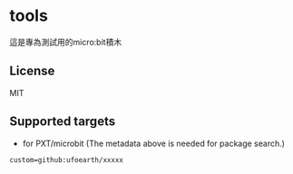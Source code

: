 # tools

這是專為測試用的micro:bit積木

## License

MIT

## Supported targets

* for PXT/microbit
(The metadata above is needed for package search.)

```package
custom=github:ufoearth/xxxxx
```